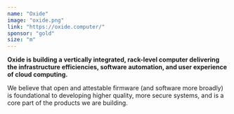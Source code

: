 ```yaml
---
name: "Oxide"
image: "oxide.png"
link: "https://oxide.computer/"
sponsor: "gold"
size: "m"
---
```


**Oxide is building a vertically integrated, rack-level computer delivering the infrastructure efficiencies, software automation, and user experience of cloud computing.**

We believe that open and attestable firmware (and software more broadly) is foundational to developing higher quality, more secure systems, and is a core part of the products we are building.
